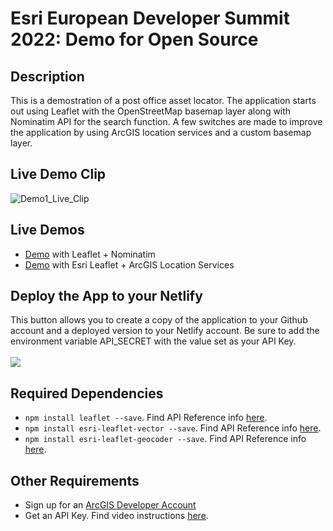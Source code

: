 # Esri European Developer Summit 2022: Demo for Open Source

## Description
This is a demostration of a post office asset locator. The application starts out using Leaflet with the OpenStreetMap basemap layer along with Nominatim API for the search function. A few switches are made to improve the application by using ArcGIS location services and a custom basemap layer. 

## Live Demo Clip
![Demo1_Live_Clip](https://user-images.githubusercontent.com/112517097/200379813-1748ef5a-6b39-46f3-a45f-113597cfcceb.gif)

## Live Demos
- [Demo](https://post-office-locator-leaflet-nominatim.netlify.app/) with Leaflet + Nominatim
- [Demo](https://esri-leaflet-postoffice-asset-locator.netlify.app/) with Esri Leaflet + ArcGIS Location Services

## Deploy the App to your Netlify
This button allows you to create a copy of the application to your Github account and a deployed version to your Netlify account. Be sure to add the environment variable API_SECRET with the value set as your API Key. <br/><br/>
<a target="_blank" href="https://app.netlify.com/start/deploy?repository=https://github.com/cyatteau/Deployed_Demo1_Euro22_DevSummit"><img src="https://www.netlify.com/img/deploy/button.svg"></img></a>

## Required Dependencies <a name="dep"></a>

- `npm install leaflet --save`. Find API Reference info [here]().
- `npm install esri-leaflet-vector --save`. Find API Reference info [here]().
- `npm install esri-leaflet-geocoder --save`. Find API Reference info [here]().

## Other Requirements <a name="req"></a>

- Sign up for an [ArcGIS Developer Account](https://developers.arcgis.com/sign-up/)
- Get an API Key. Find video instructions [here](https://www.youtube.com/watch?v=StVncn6DLzc.).
